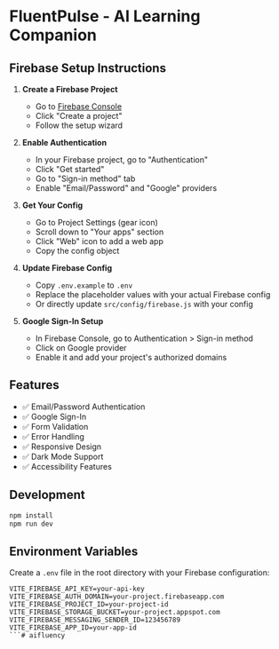 # FluentPulse - AI Learning Companion

## Firebase Setup Instructions

1. **Create a Firebase Project**
   - Go to [Firebase Console](https://console.firebase.google.com/)
   - Click "Create a project"
   - Follow the setup wizard

2. **Enable Authentication**
   - In your Firebase project, go to "Authentication"
   - Click "Get started"
   - Go to "Sign-in method" tab
   - Enable "Email/Password" and "Google" providers

3. **Get Your Config**
   - Go to Project Settings (gear icon)
   - Scroll down to "Your apps" section
   - Click "Web" icon to add a web app
   - Copy the config object

4. **Update Firebase Config**
   - Copy `.env.example` to `.env`
   - Replace the placeholder values with your actual Firebase config
   - Or directly update `src/config/firebase.js` with your config

5. **Google Sign-In Setup**
   - In Firebase Console, go to Authentication > Sign-in method
   - Click on Google provider
   - Enable it and add your project's authorized domains

## Features

- ✅ Email/Password Authentication
- ✅ Google Sign-In
- ✅ Form Validation
- ✅ Error Handling
- ✅ Responsive Design
- ✅ Dark Mode Support
- ✅ Accessibility Features

## Development

```bash
npm install
npm run dev
```

## Environment Variables

Create a `.env` file in the root directory with your Firebase configuration:

```
VITE_FIREBASE_API_KEY=your-api-key
VITE_FIREBASE_AUTH_DOMAIN=your-project.firebaseapp.com
VITE_FIREBASE_PROJECT_ID=your-project-id
VITE_FIREBASE_STORAGE_BUCKET=your-project.appspot.com
VITE_FIREBASE_MESSAGING_SENDER_ID=123456789
VITE_FIREBASE_APP_ID=your-app-id
```#   a i f l u e n c y  
 